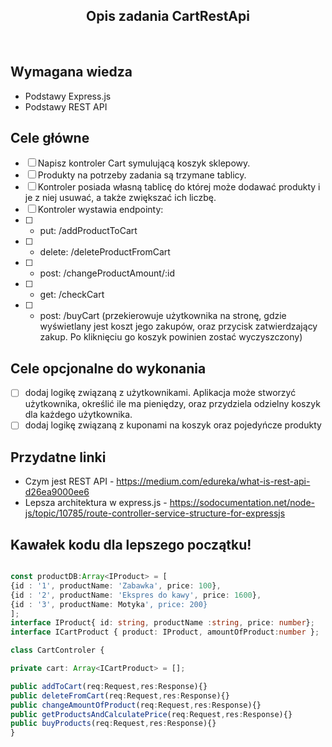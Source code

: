 <h2 align="center">Opis zadania CartRestApi </h2>

<br>

## Wymagana wiedza

- Podstawy Express.js
- Podstawy REST API

## Cele główne

- [ ] Napisz kontroler Cart symulującą koszyk sklepowy.
- [ ] Produkty na potrzeby zadania są trzymane tablicy.
- [ ] Kontroler posiada własną tablicę do której może dodawać produkty i je z niej usuwać, a także zwiększać ich liczbę.
- [ ] Kontroler wystawia endpointy:
- [ ] - put: /addProductToCart
- [ ] - delete: /deleteProductFromCart
- [ ] - post: /changeProductAmount/:id
- [ ] - get: /checkCart
- [ ] - post: /buyCart (przekierowuje użytkownika na stronę, gdzie wyświetlany jest koszt jego zakupów, oraz przycisk zatwierdzający zakup. Po kliknięciu
        go koszyk powinien zostać wyczyszczony)
## Cele opcjonalne do wykonania
- [ ] dodaj logikę związaną z użytkownikami. Aplikacja może stworzyć użytkownika, określić ile ma pieniędzy, oraz przydziela odzielny koszyk dla każdego użytkownika.
- [ ] dodaj logikę związaną z kuponami na koszyk oraz pojedyńcze produkty

## Przydatne linki

-  Czym jest REST API - https://medium.com/edureka/what-is-rest-api-d26ea9000ee6
-  Lepsza architektura w express.js - https://sodocumentation.net/node-js/topic/10785/route-controller-service-structure-for-expressjs

## Kawałek kodu dla lepszego początku!

```typescript

const productDB:Array<IProduct> = [
{id : '1', productName: 'Zabawka', price: 100},
{id : '2', productName: 'Ekspres do kawy', price: 1600},
{id : '3', productName: Motyka', price: 200}
];
interface IProduct{ id: string, productName :string, price: number};
interface ICartProduct { product: IProduct, amountOfProduct:number };

class CartControler {

private cart: Array<ICartProduct> = [];

public addToCart(req:Request,res:Response){}
public deleteFromCart(req:Request,res:Response){}
public changeAmountOfProduct(req:Request,res:Response){}
public getProductsAndCalculatePrice(req:Request,res:Response){}
public buyProducts(req:Request,res:Response){}
}
```
